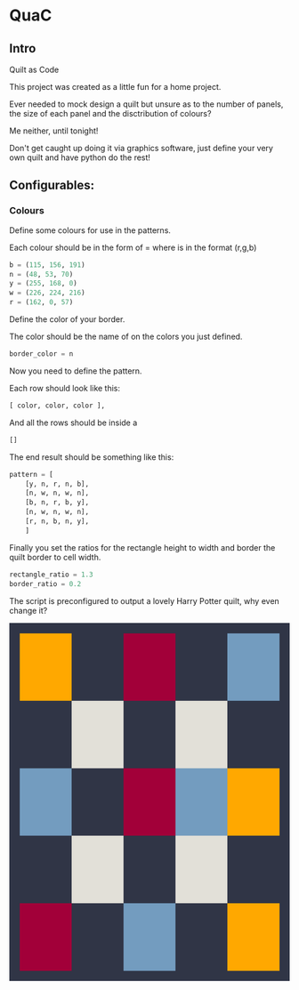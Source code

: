 # QuaC

## Intro
Quilt as Code

This project was created as a little fun for a home project.

Ever needed to mock design a quilt but unsure as to the number of panels, the size of each panel and the disctribution of colours?

Me neither, until tonight!

Don't get caught up doing it via graphics software, just define your very own quilt and have python do the rest!

## Configurables:

### Colours
Define some colours for use in the patterns.  

Each colour should be in the form of <name> = <rgb> where <rgb> is in the format (r,g,b)
```python
b = (115, 156, 191)
n = (48, 53, 70)
y = (255, 168, 0)
w = (226, 224, 216)
r = (162, 0, 57)
```

Define the color of your border.
  
The color should be the name of on the colors you just defined.
  
```python
border_color = n
```
  
Now you need to define the pattern.
  
Each row should look like this:
```python
[ color, color, color ],
```
  
And all the rows should be inside a 
```python
[]
```
  
The end result should be something like this:
```python 
pattern = [
    [y, n, r, n, b], 
    [n, w, n, w, n], 
    [b, n, r, b, y],
    [n, w, n, w, n],
    [r, n, b, n, y],
    ]
```

Finally you set the ratios for the rectangle height to width and border the quilt border to cell width.
  
```python
rectangle_ratio = 1.3
border_ratio = 0.2
```
  
The script is preconfigured to output a lovely Harry Potter quilt, why even change it?
  
![Harry Potter Quilt](quilt.png?raw=true)
